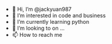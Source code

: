 - 👋 Hi, I’m @jackyuan987
- 👀 I’m interested in code and business
- 🌱 I’m currently learning python
- 💞️ I’m looking to  on ...
- 📫 How to reach me 

<!---
jackyuan987/jackyuan987 is a ✨ special ✨ repository because its `README.md` (this file) appears on your GitHub profile.
You can click the Preview link to take a look at your changes.
--->
